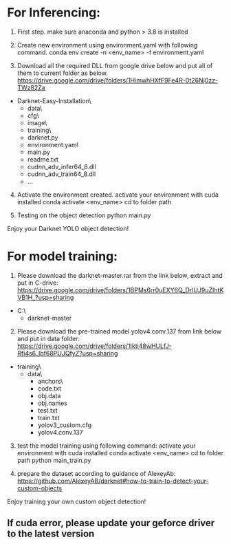 # For Inferencing:

1. First step.
make sure anaconda and python > 3.8 is installed

2. Create new environment using environment.yaml with following command.
conda env create -n <env_name> -f environment.yaml

3. Download all the required DLL from google drive below and put all of them to current folder as below.
https://drive.google.com/drive/folders/1HimwhHXfF9Fe4R-0t26Nj0zz-TWz82Za
- Darknet-Easy-Installation\
  - data\
  - cfg\
  - image\
  - training\
  - darknet.py
  - environment.yaml
  - main.py
  - readme.txt
  - cudnn_adv_infer64_8.dll
  - cudnn_adv_train64_8.dll
  - ...

4. Activate the environment created.
activate your environment with cuda installed
conda activate <env_name>
cd to folder path

5. Testing on the object detection
python main.py

Enjoy your Darknet YOLO object detection!

# For model training:
1. Please download the darknet-master.rar from the link below, extract and put in C-drive:
https://drive.google.com/drive/folders/1BPMs6rr0uEXY6Q_DrlUJ9uZIhtKVB1H_?usp=sharing

- C:\\
  - darknet-master
  
2. Please download the pre-trained model yolov4.conv.137 from link below and put in data folder:
https://drive.google.com/drive/folders/1Ikti48wHULfJ-Rfi4s6_Ibf68PUJQfyZ?usp=sharing

- training\
  - data\
    - anchors\
    - code.txt
    - obj.data
    - obj.names
    - test.txt
    - train.txt
    - yolov3_custom.cfg
    - yolov4.conv.137

3. test the model training using following command:
activate your environment with cuda installed
conda activate <env_name>
cd to folder path
python main_train.py

4. prepare the dataset according to guidance of AlexeyAb:
https://github.com/AlexeyAB/darknet#how-to-train-to-detect-your-custom-objects

Enjoy training your own custom object detection!

## If cuda error, please update your geforce driver to the latest version
